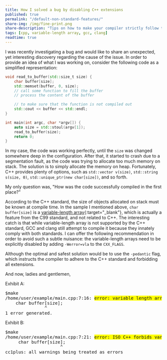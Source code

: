 ```yaml
---
title: How I solved a bug by disabling C++ extensions
published: true
permalink: "/default-non-standard-features/"
share-img: /img/fine-print.png
share-description: "Tips on how to make your compiler strictly follow the C++ standard"
tags: [cpp, variable-length array, gcc, clang]
readtime: true
---
```


I was recently investigating a bug and would like to share an unexpected, yet interesting discovery regarding the cause of the issue.
In order to provide an idea of what I was working on, consider the following code as a simplified representation:

```cpp
void read_to_buffer(std::size_t size) {
    char buffer[size];
    std::memset(buffer, 0, size);
    // call some function to fill the buffer
    // process the content of the buffer

    // to make sure that the function is not compiled out
    std::cout << buffer << std::endl;
}

int main(int argc, char *argv[]) {
    auto size = std::stoul(argv[1]);
    read_to_buffer(size);
    return 0;
}
```

In my case, the code was working perfectly, until the `size` was changed somewhere deep in the configuration. After that, it started to crash due to a segmentation fault, as the code was trying to allocate too much memory on stack. The solution is to simply allocate the memory on heap. Fortunately, C++ provides plenty of options, such as `std::vector v(size)`, `std::string s(size, 0)`, `std::unique_ptr(new char[size])`, and so forth.

My only question was, "How was the code successfully compiled in the first place?"

According to the C++ standard, the size of objects allocated on stack must be known at compile time. In the sample I mentioned above, `char buffer[size]` is a [variable-length array](https://en.cppreference.com/w/c/language/array){:target="_blank"}, which is actually a feature from the C99 standard, and not related to C++.
The interesting catch is that while variable-length array is not supported by the C++ standard, GCC and clang still attempt to compile it because they innately comply with both standards.
I can offer the following recommendation in order to avoid such a subtle nuisance: the variable-length arrays need to be explicitly disabled by adding `-Werror=vla` to the `CXX_FLAGS`.

Although the optimal and safest solution would be to use the `-pedantic` flag, which instructs the compiler to adhere to the C++ standard and forbidding all extensions.

And now, ladies and gentlemen,

Exhibit A:

<pre>
$make
/home/user/example/main.cpp:7:16: <span style="background-color: #FFFF00">error: variable length arrays are a C99 feature [-Werror,-Wvla-extension]</span>
    char buffer[size];
               ^
1 error generated.
</pre>

Exhibit B:

<pre>
$make
/home/user/example/main.cpp:7:21: <span style="background-color: #FFFF00">error: ISO C++ forbids variable length array ‘buffer’ [-Werror=vla]</span>
     char buffer[size];
                     ^
cc1plus: all warnings being treated as errors
</pre>

